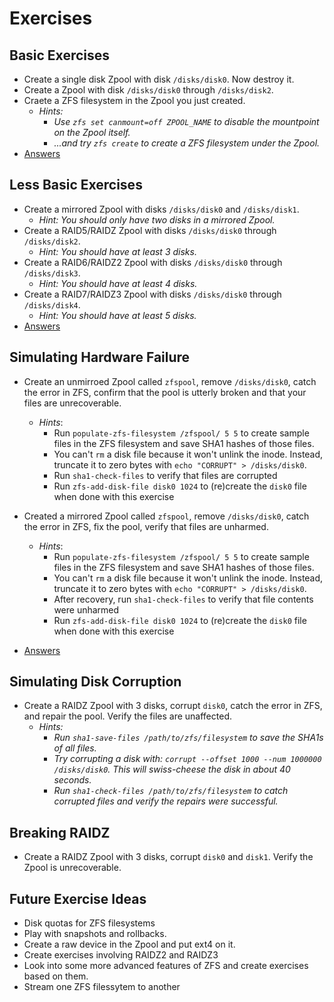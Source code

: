 
# Exercises


## Basic Exercises

- Create a single disk Zpool with disk `/disks/disk0`. Now destroy it.
- Create a Zpool with disk `/disks/disk0` through `/disks/disk2`.
- Craete a ZFS filesystem in the Zpool you just created.
   - _Hints:_
      - _Use `zfs set canmount=off ZPOOL_NAME` to disable the mountpoint on the Zpool itself._
      - _...and try `zfs create` to create a ZFS filesystem under the Zpool._
- <a href="exercise-answers/1_BASIC_EXERCISES.md">Answers</a>


## Less Basic Exercises

- Create a mirrored Zpool with disks `/disks/disk0` and `/disks/disk1`.
   - _Hint: You should only have two disks in a mirrored Zpool._
- Create a RAID5/RAIDZ Zpool with disks `/disks/disk0` through `/disks/disk2`.
   - _Hint: You should have at least 3 disks._
- Create a RAID6/RAIDZ2 Zpool with disks `/disks/disk0` through `/disks/disk3`.
   - _Hint: You should have at least 4 disks._
- Create a RAID7/RAIDZ3 Zpool with disks `/disks/disk0` through `/disks/disk4`.
   - _Hint: You should have at least 5 disks._
- <a href="exercise-answers/2_LESS_BASIC_EXERCISES.md">Answers</a>
  
 
## Simulating Hardware Failure


- Create an unmirroed Zpool called `zfspool`, remove `/disks/disk0`, catch the error in ZFS, confirm that the pool is utterly broken and that your files are unrecoverable.
   - _Hints_: 
      - Run `populate-zfs-filesystem /zfspool/ 5 5` to create sample files in the ZFS filesystem and save SHA1 hashes of those files.
      - You can't `rm` a disk file because it won't unlink the inode. Instead, truncate it to zero bytes with `echo "CORRUPT" > /disks/disk0`.
      - Run `sha1-check-files` to verify that files are corrupted
      - Run `zfs-add-disk-file disk0 1024` to (re)create the `disk0` file when done with this exercise

- Created a mirrored Zpool called `zfspool`, remove `/disks/disk0`, catch the error in ZFS, fix the pool, verify that files are unharmed.
   - _Hints_: 
      - Run `populate-zfs-filesystem /zfspool/ 5 5` to create sample files in the ZFS filesystem and save SHA1 hashes of those files.
      - You can't `rm` a disk file because it won't unlink the inode. Instead, truncate it to zero bytes with `echo "CORRUPT" > /disks/disk0`.
      - After recovery, run `sha1-check-files` to verify that file contents were unharmed
      - Run `zfs-add-disk-file disk0 1024` to (re)create the `disk0` file when done with this exercise
- <a href="exercise-answers/3_SIMULATING_HARDWARE_FAILURE.md">Answers</a>


## Simulating Disk Corruption

- Create a RAIDZ Zpool with 3 disks, corrupt `disk0`, catch the error in ZFS, and repair the pool. Verify the files are unaffected.
   - _Hints:_
      - _Run `sha1-save-files /path/to/zfs/filesystem` to save the SHA1s of all files._
      - _Try corrupting a disk with: `corrupt --offset 1000 --num 1000000 /disks/disk0`.  This will swiss-cheese the disk in about 40 seconds._
      - _Run `sha1-check-files /path/to/zfs/filesystem` to catch corrupted files and verify the repairs were successful._


## Breaking RAIDZ

- Create a RAIDZ Zpool with 3 disks, corrupt `disk0` and `disk1`.  Verify the Zpool is unrecoverable.


## Future Exercise Ideas

- Disk quotas for ZFS filesystems
- Play with snapshots and rollbacks.
- Create a raw device in the Zpool and put ext4 on it.
- Create exercises involving RAIDZ2 and RAIDZ3
- Look into some more advanced features of ZFS and create exercises based on them.
- Stream one ZFS filessytem to another



